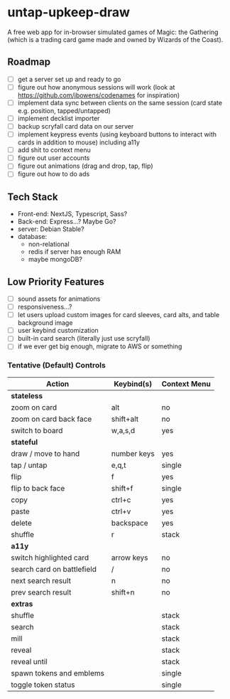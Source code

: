 # untap-upkeep-draw
A free web app for in-browser simulated games of Magic: the Gathering (which is a trading card game made and owned by Wizards of the Coast).

## Roadmap
- [ ] get a server set up and ready to go
- [ ] figure out how anonymous sessions will work (look at https://github.com/jbowens/codenames for inspiration)
- [ ] implement data sync between clients on the same session (card state e.g. position, tapped/untapped)
- [ ] implement decklist importer
- [ ] backup scryfall card data on our server
- [ ] implement keypress events (using keyboard buttons to interact with cards in addition to mouse) including a11y
- [ ] add shit to context menu
- [ ] figure out user accounts
- [ ] figure out animations (drag and drop, tap, flip)
- [ ] figure out how to do ads

## Tech Stack
- Front-end: NextJS, Typescript, Sass?
- Back-end: Express...? Maybe Go?
- server: Debian Stable?
- database:
  - non-relational
  - redis if server has enough RAM
  - maybe mongoDB?

## Low Priority Features
- [ ] sound assets for animations
- [ ] responsiveness...?
- [ ] let users upload custom images for card sleeves, card alts, and table background image
- [ ] user keybind customization
- [ ] built-in card search (literally just use scryfall)
- [ ] if we ever get big enough, migrate to AWS or something

### Tentative (Default) Controls
| **Action** | **Keybind(s)** | **Context Menu**
| --- | --- | --- |
| **stateless** |
| zoom on card | alt | no |
| zoom on card back face | shift+alt | no |
| switch to board | w,a,s,d | yes |
| **stateful** |
| draw / move to hand | number keys | yes |
| tap / untap | e,q,t | single |
| flip | f | yes |
| flip to back face | shift+f | single |
| copy | ctrl+c | yes |
| paste | ctrl+v | yes |
| delete | backspace | yes |
| shuffle | r | stack |
| **a11y** |
| switch highlighted card | arrow keys | no |
| search card on battlefield | / | no |
| next search result | n | no |
| prev search result | shift+n | no |
| **extras** |
| shuffle | | stack |
| search | | stack |
| mill | | stack |
| reveal | | stack |
| reveal until | | stack |
| spawn tokens and emblems | | single |
| toggle token status | | single |
